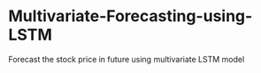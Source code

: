 # Multivariate-Forecasting-using-LSTM
Forecast the stock price in future using multivariate LSTM model
